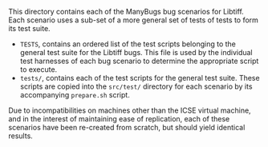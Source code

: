 This directory contains each of the ManyBugs bug scenarios for Libtiff.
Each scenario uses a sub-set of a more general set of tests of tests to form its
test suite.

* `TESTS`, contains an ordered list of the test scripts belonging to the
  general test suite for the Libtiff bugs. This file is used by the individual
  test harnesses of each bug scenario to determine the appropriate script to
  execute.
* `tests/`, contains each of the test scripts for the general test suite. These
  scripts are copied into the `src/test/` directory for each scenario by its
  accompanying `prepare.sh` script.

Due to incompatibilities on machines other than the ICSE virtual machine, and
in the interest of maintaining ease of replication, each of these scenarios
have been re-created from scratch, but should yield identical results.
